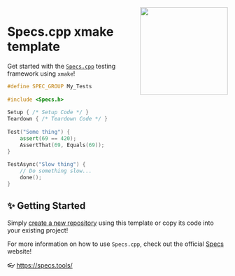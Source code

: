 <img src="https://raw.githubusercontent.com/mrowrpurr/Specs.cpp/main/Resources/Images/Logo_400.png" width=200 align="right">

# Specs.cpp xmake template

Get started with the [`Specs.cpp`][specs] testing framework using `xmake`!

```cpp
#define SPEC_GROUP My_Tests
 
#include <Specs.h>
 
Setup { /* Setup Code */ }
Teardown { /* Teardown Code */ }
 
Test("Some thing") {
    assert(69 == 420);
    AssertThat(69, Equals(69));
}
 
TestAsync("Slow thing") {
    // Do something slow...
    done();
}
```

## ✨ Getting Started

Simply [create a new repository][template] using this template or copy its code into your existing project!

For more information on how to use `Specs.cpp`, check out the official [Specs][specs] website!

👓 https://specs.tools/

[specs]: https://specs.tools/
[template]: https://github.com/new?template_name=Specs_xmake_template&template_owner=mrowrpurr
